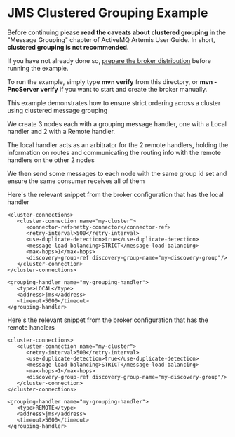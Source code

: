 # JMS Clustered Grouping Example

Before continuing please **read the caveats about clustered grouping** in the "Message Grouping" chapter of ActiveMQ Artemis User Guide. In short, **clustered grouping is not recommended**.

If you have not already done so, [prepare the broker distribution](../../../../README.md#getting-started) before running the example.

To run the example, simply type **mvn verify** from this directory, or **mvn -PnoServer verify** if you want to start and create the broker manually.

This example demonstrates how to ensure strict ordering across a cluster using clustered message grouping

We create 3 nodes each with a grouping message handler, one with a Local handler and 2 with a Remote handler.

The local handler acts as an arbitrator for the 2 remote handlers, holding the information on routes and communicating the routing info with the remote handlers on the other 2 nodes

We then send some messages to each node with the same group id set and ensure the same consumer receives all of them

Here's the relevant snippet from the broker configuration that has the local handler

    <cluster-connections>
       <cluster-connection name="my-cluster">
          <connector-ref>netty-connector</connector-ref>
          <retry-interval>500</retry-interval>
          <use-duplicate-detection>true</use-duplicate-detection>
          <message-load-balancing>STRICT</message-load-balancing>
          <max-hops>1</max-hops>
          <discovery-group-ref discovery-group-name="my-discovery-group"/>
       </cluster-connection>
    </cluster-connections>

    <grouping-handler name="my-grouping-handler">
       <type>LOCAL</type>
       <address>jms</address>
       <timeout>5000</timeout>
    </grouping-handler>

Here's the relevant snippet from the broker configuration that has the remote handlers

    <cluster-connections>
       <cluster-connection name="my-cluster">
          <retry-interval>500</retry-interval>
          <use-duplicate-detection>true</use-duplicate-detection>
          <message-load-balancing>STRICT</message-load-balancing>
          <max-hops>1</max-hops>
          <discovery-group-ref discovery-group-name="my-discovery-group"/>
       </cluster-connection>
    </cluster-connections>

    <grouping-handler name="my-grouping-handler">
       <type>REMOTE</type>
       <address>jms</address>
       <timeout>5000</timeout>
    </grouping-handler>
